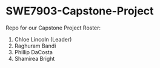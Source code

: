 # SWE7903-Capstone-Project
Repo for our Capstone Project
Roster:
1. Chloe Lincoln (Leader)
2. Raghuram Bandi
3. Phillip DaCosta
4. Shamirea Bright
